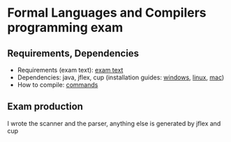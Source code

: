 # Formal Languages and Compilers programming exam

## Requirements, Dependencies
- Requirements (exam text): [exam text](./20240911_flc.pdf)
- Dependencies: java, jflex, cup (installation guides: [windows](https://www.skenz.it/compilers/install_windows), [linux](https://www.skenz.it/compilers/install_linux_bash), [mac](https://www.skenz.it/compilers/install_macos))
- How to compile: [commands](./commands.txt) 

## Exam production
I wrote the scanner and the parser, anything else is generated by jflex and cup
